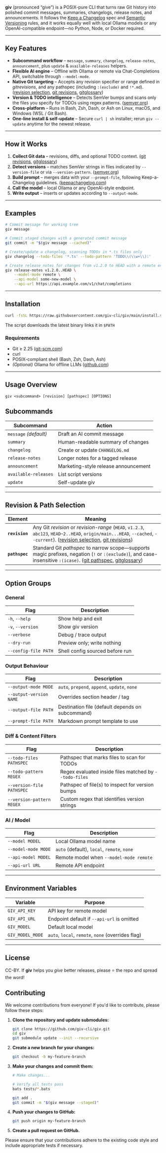 **giv** (pronounced “give”) is a POSIX-pure CLI that turns raw Git history into polished commit messages, summaries, changelogs, release notes, and announcements.  It follows the [Keep a Changelog][1] spec and [Semantic Versioning][2] rules, and it works equally well with local Ollama models or any OpenAI-compatible endpoint—no Python, Node, or Docker required. 

---

## Key Features

* **Subcommand workflow** – `message`, `summary`, `changelog`, `release-notes`, `announcement`, plus `update` & `available-releases` helpers.
* **Flexible AI engine** – Offline with Ollama or remote via Chat-Completions API, switchable through `--model-mode`.
* **Native Git targeting** – Accepts any revision specifier or range defined in *gitrevisions*, and any pathspec (including `:(exclude)` and `!*.md`). ([revision selection][7], [git revisions][5], [gitglossary][8])
* **Version & TODO intelligence** – Detects SemVer bumps and scans only the files you specify for TODOs using regex patterns. ([semver.org][2])
* **Cross-platform** – Runs in Bash, Zsh, Dash, or Ash on Linux, macOS, and Windows (WSL / Git Bash).
* **One-line install & self-update** – Secure `curl | sh` installer; rerun `giv --update` anytime for the newest release.

---

## How it Works

1. **Collect Git data** – revisions, diffs, and optional TODO context. ([git revisions][7], [gitglossary][8])
2. **Detect versions** – matches SemVer strings in files indicated by `--version-file` or via `--version-pattern`. ([semver.org][2])
3. **Build prompt** – merges data with your `--prompt-file`, following Keep-a-Changelog guidelines. ([keepachangelog.com][1])
4. **Call the model** – local Ollama or any OpenAI-style endpoint.
5. **Write output** – inserts or updates according to `--output-mode`.

---

## Examples

```bash
# Commit message for working tree
giv message

# Commit staged changes with a generated commit message
git commit -m "$(giv message --cached)"

# Create/update a changelog, scanning TODOs in *.ts files only
giv changelog --todo-files '*.ts' --todo-pattern 'TODO\\(\\w+\\):'

# Create release notes for changes from v1.2.0 to HEAD with a remote endpoint
giv release-notes v1.2.0..HEAD \
    --model-mode remote \
    --api-model some-new-model \
    --api-url https://api.example.com/v1/chat/completions
```

---

## Installation

```bash
curl -fsSL https://raw.githubusercontent.com/giv-cli/giv/main/install.sh | sh
```

The script downloads the latest binary links it in `$PATH`

### Requirements

* Git ≥ 2.25 ([git-scm.com][3])
* curl
* POSIX-compliant shell (Bash, Zsh, Dash, Ash)
* *(Optional)* Ollama for offline LLMs ([github.com][6])

---

## Usage Overview

```text
giv <subcommand> [revision] [pathspec] [OPTIONS]
```


## Subcommands

| Subcommand            | Action                               |
| --------------------- | ------------------------------------ |
| `message` *(default)* | Draft an AI commit message           |
| `summary`             | Human-readable summary of changes    |
| `changelog`           | Create or update `CHANGELOG.md`      |
| `release-notes`       | Longer notes for a tagged release    |
| `announcement`        | Marketing-style release announcement |
| `available-releases`  | List script versions                 |
| `update`              | Self-update giv                      |

---

## Revision & Path Selection


| Element        | Meaning                                                                                                                                                                           |
| -------------- | --------------------------------------------------------------------------------------------------------------------------------------------------------------------------------- |
| **`revision`** | Any Git *revision* or *revision-range* (`HEAD`, `v1.2.3`, `abc123`, `HEAD~2..HEAD`, `origin/main...HEAD`, `--cached`, `--current`). ([revision selection][7], [git revisions][5]) |
| **`pathspec`** | Standard Git *pathspec* to narrow scope—supports magic prefixes, negation (`!` or `:(exclude)`), and case-insensitive `:(icase)`. ([git pathspec][12], [gitglossary][8])          |

---


## Option Groups

### General

| Flag                 | Description                     |
| -------------------- | ------------------------------- |
| `-h`, `--help`       | Show help and exit              |
| `-v`, `--version`    | Show giv version                |
| `--verbose`          | Debug / trace output            |
| `--dry-run`          | Preview only; write nothing     |
| `--config-file PATH` | Shell config sourced before run |

### Output Behaviour

| Flag                    | Description                                      |
| ----------------------- | ------------------------------------------------ |
| `--output-mode MODE`    | `auto`, `prepend`, `append`, `update`, `none`    |
| `--output-version NAME` | Overrides section header / tag                   |
| `--output-file PATH`    | Destination file (default depends on subcommand) |
| `--prompt-file PATH`    | Markdown prompt template to use                  |

### Diff & Content Filters

| Flag                      | Description                                            |
| ------------------------- | ------------------------------------------------------ |
| `--todo-files PATHSPEC`   | Pathspec that marks files to scan for TODOs            |
| `--todo-pattern REGEX`    | Regex evaluated inside files matched by `--todo-files` |
| `--version-file PATHSPEC` | Pathspec of file(s) to inspect for version bumps       |
| `--version-pattern REGEX` | Custom regex that identifies version strings           |

### AI / Model

| Flag                | Description                                 |
| ------------------- | ------------------------------------------- |
| `--model MODEL`     | Local Ollama model name                     |
| `--model-mode MODE` | `auto` (default), `local`, `remote`, `none` |
| `--api-model MODEL` | Remote model when `--model-mode remote`     |
| `--api-url URL`     | Remote API endpoint                         |


---

## Environment Variables

| Variable         | Purpose                                            |
| ---------------- | -------------------------------------------------- |
| `GIV_API_KEY`    | API key for remote model                           |
| `GIV_API_URL`    | Endpoint default if `--api-url` is omitted         |
| `GIV_MODEL`      | Default local model                                |
| `GIV_MODEL_MODE` | `auto`, `local`, `remote`, `none` (overrides flag) |

---



## License

CC-BY. If **giv** helps you *give* better releases, please ⭐ the repo and spread the word!

## Contributing

We welcome contributions from everyone! If you'd like to contribute, please follow these steps:

1. **Clone the repository and update submodules:**
   ```bash
   git clone https://github.com/giv-cli/giv.git
   cd giv
   git submodule update --init --recursive
   ```

2. **Create a new branch for your changes:**
   ```bash
   git checkout -b my-feature-branch
   ```

3. **Make your changes and commit them:**
   ```bash
   # Make changes...

   # Verify all tests pass
   bats tests/*.bats
   
   git add .
   git commit -m "$(giv message --staged)"
   ```

4. **Push your changes to GitHub:**
   ```bash
   git push origin my-feature-branch
   ```

5. **Create a pull request on GitHub.**

Please ensure that your contributions adhere to the existing code style and include appropriate tests if necessary.


[1]: https://keepachangelog.com/en/1.1.0/ "Keep a Changelog"
[2]: https://semver.org/ "Semantic Versioning 2.0.0 | Semantic Versioning"
[3]: https://git-scm.com/downloads "Git Downloads"
[5]: https://git-scm.com/docs/gitrevisions "gitrevisions Documentation - Git"
[6]: https://github.com/ollama/ollama "ollama"
[7]: https://git-scm.com/book/en/v2/Git-Tools-Revision-Selection "7.1 Git Tools - Revision Selection"
[8]: https://git-scm.com/docs/gitglossary "gitglossary Documentation - Git"
[9]: https://git-scm.com/docs/gitignore "gitignore Documentation - Git"
[12]: https://git-scm.com/docs/git-add/2.37.3 "git add - pathspec-from-file=<file>"
